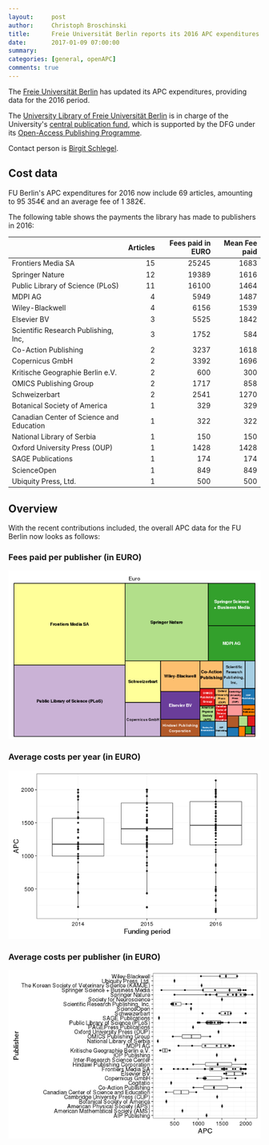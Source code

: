 ```yaml
---
layout:     post
author:     Christoph Broschinski
title:      Freie Universität Berlin reports its 2016 APC expenditures
date:       2017-01-09 07:00:00
summary:    
categories: [general, openAPC]
comments: true
---
```




The [Freie Universität Berlin](http://www.fu-berlin.de/en) has updated its APC expenditures, providing data for the 2016 period.

The [University Library of Freie Universität Berlin](http://www.ub.fu-berlin.de/en/) is in charge of the University's [central publication fund](http://www.fu-berlin.de/sites/open_access/dienstleistungen/artikelgebuehren/publikationsfonds/index.html), which is supported by the DFG under its [Open-Access Publishing Programme](http://www.dfg.de/en/research_funding/programmes/infrastructure/lis/funding_opportunities/open_access/).

Contact person is [Birgit Schlegel](mailto:birgit.schlegel@fu-berlin.de).

## Cost data



FU Berlin's APC expenditures for 2016 now include 69 articles, amounting to 95 354€ and an average fee of 1 382€.

The following table shows the payments the library has made to publishers in 2016:


|                                         | Articles| Fees paid in EURO| Mean Fee paid|
|:----------------------------------------|--------:|-----------------:|-------------:|
|Frontiers Media SA                       |       15|             25245|          1683|
|Springer Nature                          |       12|             19389|          1616|
|Public Library of Science (PLoS)         |       11|             16100|          1464|
|MDPI AG                                  |        4|              5949|          1487|
|Wiley-Blackwell                          |        4|              6156|          1539|
|Elsevier BV                              |        3|              5525|          1842|
|Scientific Research Publishing, Inc,     |        3|              1752|           584|
|Co-Action Publishing                     |        2|              3237|          1618|
|Copernicus GmbH                          |        2|              3392|          1696|
|Kritische Geographie Berlin e.V.         |        2|               600|           300|
|OMICS Publishing Group                   |        2|              1717|           858|
|Schweizerbart                            |        2|              2541|          1270|
|Botanical Society of America             |        1|               329|           329|
|Canadian Center of Science and Education |        1|               322|           322|
|National Library of Serbia               |        1|               150|           150|
|Oxford University Press (OUP)            |        1|              1428|          1428|
|SAGE Publications                        |        1|               174|           174|
|ScienceOpen                              |        1|               849|           849|
|Ubiquity Press, Ltd.                     |        1|               500|           500|

## Overview

With the recent contributions included, the overall APC data for the FU Berlin now looks as follows:

### Fees paid per publisher (in EURO)

![plot of chunk tree_fuberlin_2017_01_09_full](/figure/tree_fuberlin_2017_01_09_full-1.png)

###  Average costs per year (in EURO)

![plot of chunk box_fuberlin_2017_01_09_year_full](/figure/box_fuberlin_2017_01_09_year_full-1.png)

###  Average costs per publisher (in EURO)

![plot of chunk box_fuberlin_2017_01_09_publisher_full](/figure/box_fuberlin_2017_01_09_publisher_full-1.png)
